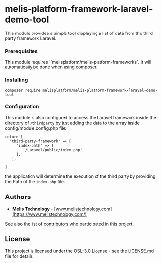 # melis-platform-framework-laravel-demo-tool

This module provides a simple tool displaying a list of data from the third party framework Laravel.

### Prerequisites
This module requires ``melisplatform/melis-platform-frameworks`.
It will automatically be done when using composer.

### Installing
```
composer require melisplatform/melis-platform-framework-laravel-demo-tool
```

### Configuration
This module is also configured to access the Laravel framework inside the directory of ``/thirdparty`` by just adding the data to the array inside config/module.config.php file:
```
return [
  'third-party-framework' => [
     'index-path' => [
        '/Laravel/public/index.php'
     ],
   ],
   ...
]
```
the application will determine the execution of the third party by providing the Path of the 
``index.php`` file.

## Authors

* **Melis Technology** - [www.melistechnology.com](https://www.melistechnology.com/)

See also the list of [contributors](https://github.com/melisplatform/melis-core/contributors) who participated in this project.


## License

This project is licensed under the OSL-3.0 License - see the [LICENSE.md](LICENSE.md) file for details